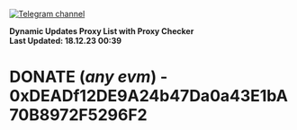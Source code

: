 [![Telegram channel](https://img.shields.io/endpoint?url=https://runkit.io/damiankrawczyk/telegram-badge/branches/master?url=https://t.me/n4z4v0d)](https://t.me/n4z4v0d) 

**Dynamic Updates Proxy List with Proxy Checker**  
**Last Updated: 18.12.23 00:39**

# DONATE (_any evm_) - 0xDEADf12DE9A24b47Da0a43E1bA70B8972F5296F2
